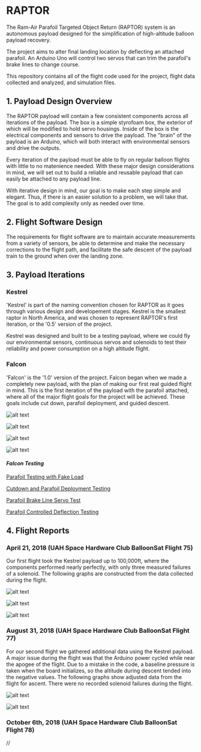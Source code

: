 # RAPTOR

The Ram-Air Parafoil Targeted Object Return (RAPTOR) system is an autonomous payload designed for the simplification of high-altitude balloon payload recovery.

The project aims to alter final landing location by deflecting an attached parafoil. An Arduino Uno will control two servos that can trim the parafoil's brake lines to change course.  

This repository contains all of the flight code used for the project, flight data collected and analyzed, and simulation files.

## 1. Payload Design Overview

The RAPTOR payload will contain a few consistent components across all iterations of the payload. The box is a simple styrofoam box, the exterior of which will be modified to hold servo housings. Inside of the box is the electrical components and sensors to drive the payload. The "brain" of the payload is an Arduino, which will both interact with environmental sensors and drive the outputs.

Every iteration of the payload must be able to fly on regular balloon flights with little to no matenience needed. With these major design considerations in mind, we will set out to build a reliable and reusable payload that can easily be attached to any payload line.

With iterative design in mind, our goal is to make each step simple and elegant. Thus, if there is an easier solution to a problem, we will take that. The goal is to add complexity only as needed over time.

## 2. Flight Software Design

The requirements for flight software are to maintain accurate measurements from a variety of sensors, be able to determine and make the necessary corrections to the flight path, and facilitate the safe descent of the payload train to the ground when over the landing zone.

## 3. Payload Iterations

### **Kestrel**

'Kestrel' is part of the naming convention chosen for RAPTOR as it goes through various design and developement stages. Kestrel is the smallest raptor in North America, and was chosen to represent RAPTOR's first iteration, or the '0.5' version of the project.

Kestrel was designed and built to be a testing payload, where we could fly our environmental sensors, continuous servos and solenoids to test their reliability and power consumption on a high altitude flight.

### **Falcon**

'Falcon' is the '1.0' version of the project. Falcon began when we made a completely new payload, with the plan of making our first real guided flight in mind. This is the first iteration of the payload with the parafoil attached, where all of the major flight goals for the project will be achieved. These goals include cut down, parafoil deployment, and guided descent.

![alt text](https://lh3.googleusercontent.com/08VQK_cJHctBsdPiarJFAllG-HUXjV4KG93Qopkh8PWqxyemp60GxGwwhsPvioKC6TSWX8pKGrXxwrKrk8XXFop7fkjdXXR2VQqJoVmNaJoeIMKOxXNGcJJWGRxl6ngI7tU0y4dk8F8qxxxXIOiQlOJHDu9Ewyy5v6tkaTxJccpZi2azrVgcxIcuTt60VYiX6FpkZL3SfdG3MiPHbuUhOVVtHrGEW2KVlTTCm7gdJeSQN4f5xzyVtL5Ereq8oW1eQlyvcNK1T95VWy89UnjDFjl_xIZf16y_2Z6-VHxamVH_8AvvuKVk4ZHFUJMEbMBIg8-7bgS1HJdt0UuZMx014c9ZiB7VgoNnlhHZwcHLAR7Pw0eCsOC7_Xq13sH98-pSVmey4UbFktCn4sBvILCpDKuoVDdpq6pLjYoRFDy5aARHPb9kLlaOdtlg4GMl1GkvqXEJoCu9Sruir3UPIOb3anZelVYQ76_zzmOLzB0DgU2jnw8FD_2lPsyYXJRQ2XWanfnDGW8nk8CmKOb-uKvsJVHz_Lf9Hoh2NGlCRr1trCBSoUCslre9NBD7_mv-Q1XIpGIQMr4Y3t4xc0uLkg_W5bK49CHts2PBNOsWoYgeCwW3V_xKcXlIQRmhrNYm_wV52q7rdRlzxCzd7h0K8jtAO66afkpGp139rfTcDMbF097igYaIkliFYCL3YA=w1158-h869-no "Falcon Payload with Parafoil Attached")

![alt text](https://lh3.googleusercontent.com/nTsq8ke9CdPrCzIl53acNa8SwdOpLuPSAk6aUb3CXytfzZnTHvZFV9xw1yQSyBJqHkr0cgnZ6tlVB8Kzcdpo9wiceyWq20kCEg2xDIhHhK3iLWAF6V_QYCNNu1fWfUKg2jkklAktDp1CagrbbR4zvm5fMbotnWXxVqoefFrQ5JEKGSgoutILIHwRJD0-UGI8wmyV4zEo2Ww0w9A62mWDVvDxTGenzbLDQ3pslx22jsCaGfgghKBvGALglWaCk9lZzjuBwkI2tjje7-YirwTb_FQy9pY9z9DQqCBEltGLZjhYR5o7yXRngFgwSk2WMsQNlL6hUlKJA0yVoo239JFV2wESlgw9OnhuMTLrr3tadC1-mG15Ya9mgoiJgZK8wNaf-toTZmSCUFcHcSYaXs-Wm4-cAaS_jDAta75yN-jv41pQ2eVJnnnB7EcDpv911wmj5ORR5dQ7spIRGRFnH9KPlVNNkSUa09xTTxY480m4pT42pYWwpdSlcoaxI6zaNZim3tZho3M7AVMkl9lsfFFffVUUj9iqBYh3hlCUjHGBxWbTxIfL7BEfSq9Zbd_mzikuakmANd_LMuXxTtnAjs-wiyw4AljWVypU6K3bTWPPjaUvIT4e4QJ-6-mMYwvwNSBDv8VlTkaO4NQXxIgIyaNhwofIzz1xATfFkZTSfx6gdJMR1wkdUpQkAOOw6w=w597-h795-no "Interior of Payload Pre-Flight")

![alt text](https://lh3.googleusercontent.com/qpwUnisi4AMiziGQZmHzRLYBiRqKub_Wn9nlaQfpf05oFm5Ekyx_R4OeDEhFKlS7zY80K_rwTjstmUsjaqJ_f78QGzWcw0SdS9lvnNbavl9Xdq8MnOOZnSqH13_WAorVAF_McEpw1rVnPtUOwhDlr9SZXShyw_HYdHsatmpSO8Iaw-kvdfDW1NLWaBeUKFKUjSlByxJ_tD8TH-3EEkSJU6_lpdmNE08wkrkFHSgYwGXVlp8_2iveOmKzGPOeyLg5UUH-xO01Xc0rjtU4FrM9aq0OHHgAeNhhn-Msrk1Q-X9tbxFfsy3EFknKx-CbDiHM6NEmQYi57d8fEFdIDXlz9nGxxgFrvg28Auc6FTR0M8zxlVvgmXc71kI5MRwZ0uz9A6vAbwkfQIcbghxKZlq6UTo1NPJRRolnA2FjLQT9UZB2dzWLNaw_X8Cfx9jBimqL7OulrpkwGK1UxH8sL2Yzj2OZSgqYgmGX-Jf7bW7pRk8I-UY5AWzCCYKbjxsp2XxTyTZCKdtj71aiyLx429-Y18rGXeBJwIlsL6IdDKQjU6Qo2SkH-ovcYIrsuhEMrVo9C0zi-aZg6P7hPZgUU_enA_p70k0WdAI0cCHYzM5wE1poVd9pJCcdmOx3lRhMei4g8gKIjZuI3atdYv35PfRt7ztj7EY-NizOeIiUlupoXuddiclaWPVx3sC4tA=w1061-h795-no "Falcon Payload During Testing")

![alt text](https://lh3.googleusercontent.com/5NEBB_IN66aADD8gVesJaUCWdb867f5fqQqcLy4GLZlCQvyXMMzAeoCJIVlz9DaSMwfq8yvq75xX2S32eSA2aUrFGHVeaQfilVyWKIKQhVMiaCQMRvjygylbysD2_IuR_qYD-yVYmDMRgYuOcTZqpBc72WcPrk61C2MFL6y4U4deJUnDy3k-_Vt4oSqk8UV3Gi4Cy6NLGP6pc4r56cdbB_oz8zaU3To_kvJVzvkHG-edpz9sEdex469MfbhWYxn7zSzdf_ULMe2hmKUT1Jl9ElcvvFhgkPS8XkG_Ln9uK_cCheCHhqK8AA-M47GPGyPQ1Z1R7Kh-4KDt0aD96zqOZOSrELtEydvk809B2evDbGKQKpu4Yrs5egNlsEguUiOS_33DcNpIEs5SEpjD5ZSTudhrpzj_77DZRZ23Sf8n5Pu5s58V_JVRcOfQb6ieYZJPw7966cbnYQJiViO1n6QoPUIqt2PKJKo-KAOjKYhyid7oeS0C2XUlqcRCxAsD41Ye13YNIbZHx-1l7ZGuJfxQdtHrh5wdzZg7fvCZLMXZnsBpbLtAVtSkC_K76j4hTMmp0bVdTCqAXRNUSvIgoLTFFcnFc3zld9tIdX5t2Q38Qa-OqhqdxeFUwVJHNWx_GisNrIGrjfOGCndxnQ7qL0WOhOF6yhU5_vznrhjJHDz56C57zfakUSOm7O0MCw=w960-h540-no "Team Photo 10/6 Launch")



#### *Falcon Testing*

[Parafoil Testing with Fake Load](https://photos.google.com/share/AF1QipOYNhcAF_VKSpH8EsGm9p09tWBEW8-P44Ib4esdOKR__pPn4U8IfVZbABBhkwzWkA/photo/AF1QipNYzDb1yor08mGMRFYyb5cecjjzEDNiWGI3c_8m?key=WWdJMzROREthYmZQbkcxRUtCUmRyaXJHUGVhZjln)

[Cutdown and Parafoil Deployment Testing](https://photos.google.com/share/AF1QipOYNhcAF_VKSpH8EsGm9p09tWBEW8-P44Ib4esdOKR__pPn4U8IfVZbABBhkwzWkA/photo/AF1QipNU7GBOfcRdJiM-u27gPR9Wuxxhj8X0IvZJd2tQ?key=WWdJMzROREthYmZQbkcxRUtCUmRyaXJHUGVhZjln)

[Parafoil Brake Line Servo Test](https://photos.google.com/share/AF1QipOYNhcAF_VKSpH8EsGm9p09tWBEW8-P44Ib4esdOKR__pPn4U8IfVZbABBhkwzWkA/photo/AF1QipONFaLqnrI26lueZZusB5zbdpsSCUT9ZnrO1FEE?key=WWdJMzROREthYmZQbkcxRUtCUmRyaXJHUGVhZjln)

[Parafoil Controlled Deflection Testing](https://photos.google.com/share/AF1QipOYNhcAF_VKSpH8EsGm9p09tWBEW8-P44Ib4esdOKR__pPn4U8IfVZbABBhkwzWkA/photo/AF1QipOjYvH4XpJ5j8LqXkNAdmoZCI6CpGh4pJOYzDQ6?key=WWdJMzROREthYmZQbkcxRUtCUmRyaXJHUGVhZjln)

## 4. Flight Reports

### **April 21, 2018** (UAH Space Hardware Club BalloonSat Flight 75)

Our first flight took the Kestrel payload up to 100,000ft, where the components performed nearly perfectly, with only three measured failures of a solenoid. The following graphs are constructed from the data collected during the flight.

![alt text]( https://lh3.googleusercontent.com/o0mIxF9JpTCW6p4-lqHFurN032vhSwak0O-0916o6F6O7LAnJ_aOQhJlaf2M4cd4pFyrAL5t6rdUJKfMR4ZkQsk-fCoIFAWFzNFy1YEiZ4ywFi4ZQsuEcB9D1KTloZXDjF0vYvFdRT8I6whbH9eXGDMrW1pF8fU-ode9iUjT89ON-45uyWiq1O6yWPkVVu-d5cUqWAT0grQv5DsArr3dlqi4KNMW4X2lQBzKB5s9GIfAufiF1Di9rTAAF0E3c74gfjZwB-d6Ytg9FaDoTxDn2MhPcVrfUKBEtZKRTLo8erD8Vgq89sy1f4834WoS8XgF5q_Wi7MSM2GpKTmqX_B2gydXwuPWlM3H_2TrWNvwGbhPs-MXHr6mVQXRII_N9rgdHwJk_Zw4FyJ0VciDm9MFl3ktjZEayzCG4I1Irl8m6_wDF_QWiISo4ycMos6EsyfTj1rtdBza8v9ezVyRnK6vijcEkrmjineadoEkculacf6ZdSMiAklYv6Ft1EMe6fH91DpYTu-vJQEyVPyUjGvEnvXAZhmuQV4eM_kY-27H0Y-Ny4zwNg4yrA3Hd2eUDqEm4s_CRX5Cdk5N-sFd7zbHQK70AVQ9KG8g7XHPbRM0v_tN7a6QpNNvVbvWWc_uqCJJ=w640-h480-no "Pressure vs Time, with Solenoid Failure Markings")

![alt text](https://lh3.googleusercontent.com/xaKkXQC05gPxcVHP6FCj9-jyQXmJgc9uEEoBEQZimM55ZY58FsezMpbSfdpHoBNiei0WVD3Qnf3msswCOKAefwGBVAnoBPBxKHqaxiV7dBAGgjgWg5DIxJb4xZl9eh57vn1u6YbPOBlRteAb5n9VeIBRhydFzZTUslWns0vXSZVCM1zK54HaJHy2MT-dDtrz7ZPDDayoTF1qfZ3y3p8BGVbADIyd97ayQYDKrkhpLw7GynPQWuwVw7QnTFyjEoOa1aux0NvpnPhppEcE9dWlhF780ChDJz-0UJfwPGzB0nEWA4IR-9vzoHCnrm1v3vLtHpdkeYzmoI01gz9HVwItqfs2kdfuWgmZYQjfPcJVxFNqH_63nlPkzpoLTvQk2hnIWzQxQABk3G-Ru3Mu8ikYkJ8hdk5VBWTOS5p6dLuzM6voH9KjLJA-3Sl3eEbHG2ppDa8y4gKdePih2BsavPeFtxRbqSdFP6xtOUOgWm9_ZxbqCyWmKqEKwNEIJkaCxk6LfHnjetM6RkAFVx0QHQ9FYjHE1f0gKdSpCGsWQL-pN6cg5KlEpgvO3ia1LeHBieXHkT3OqZLvgvxPcbomJ1y7S_N_ohK648aIuNCY1nCs9VQt-EV4mmqJ7JmVbDW8L6wl=w640-h480-no "Temperature vs Time, with Solenoid Failure Markings")

![alt text](https://lh3.googleusercontent.com/yJp7Rl4tlh0OgynnB0pwqxiqb4GSry8reSSILUXDwRd5CED4hvreXAOTxB36PlfS6nvmWq1V5MiOyp7Bis8rF3g8JE0Oqanw4t9SUEjYtItWJUzEscm9GlXeQy7c87zzbjJ_WzJdIuUwWjhM93PkIns-0FYcOpU8xDzCH6Ze0wD2_3bIjE-ypP3AcKUHbIJy4IUB86maOxbvp_ImD1bnjD6u1Gk7OkCzfXJR9hdCCMFqlngcm56nwWZbPGF4-TE0t63B0GotCJmi-IbmLTaqOmXq_UMarg7PiEs0iMEoNK_E3CIcfkmG6do2ifHMahkhrlXl-hDUADyxodFllPnLSKQCDogX26wtK_2kbTWECWZgkv6bbQi-hTY4Z7aDev4EhqDO0LPZ4bpZMD6goSjPPxSNEnR5Et_jjw9HPDWlF-xWUBQAuQz-VHXZf1wwIPo4YJ-hfvKorc5dKjW8jGdo93sgWYhCdh1y8_lIsHr_W2Ll5liXtCqrEy8m_VX4kIWQMELzsu1o07mh7myIgIqpDSEzJ60L7k321RNn8hDGWb2Y82E0vZ5qvwWa8ZqKYH6OXC4CJ-Vjt-3qjoJtlSXHhQlk1cRW6SRVriCUeESZMsNHbSpocSI1EeN2J4-sQ-jB=w640-h480-no "Pressure vs Time, with Solenoid Failure Markings")



### **August 31, 2018** (UAH Space Hardware Club BalloonSat Flight 77)

For our second flight we gathered additional data using the Kestrel payload. A major issue during the flight was that the Arduino power cycled while near the apogee of the flight. Due to a mistake in the code, a baseline pressure is taken when the board initializes, so the altitude during descent tended into the negative values. The following graphs show adjusted data from the flight for ascent. There were no recorded solenoid failures during the flight.

![alt text]( https://lh3.googleusercontent.com/MRX_bFXJetOg1aB5wNyvmU14bfMBnIYrwlvbJ33pcFYwK6eS6S0-DdBDFQAEzepfaU3I5fB7g92ceOtPr6XYwi1YCWP-x7m_2AGui4MWdTZrSNywGwxau3owqjKPpeeZUny2l0pn1MOlpMqQ20K6BCVZTGqwuC7kwrzOFIgUzXGwmAfB0ekMsaITRGZdgXwXdmsAggmIbNeSjNlQPk93jis5PHzP36B16HXys2YhrETZSeMsoAYaYcLBfj6TQVnkGIt4KjXCtmLzlX0hDQCnojHSTsDNCEYKwSSBIGwgC63nlx_tCBwfBRz1vaOT4HpYefGkBPbjTHI4y8XFsqdH1_NdS-EyLARis9voy_CYtdYBrDJThR_byuLnX-rFLZzUAeYC7NIKQwe9YQZYjeGgxumcal7syeeRWw7Db57jgAqSzRGrgNLYgbMlF5YhL6zevIkDWZIZRbo2P6brQTfT1VVhcyv4E0c53xYCO6-WRWP2jEPRoAi6mMK5i_LqX-Oi9SixEdleJFEZBeSg1FddV6_2ck3GULUwaYqlb62A_i1iivpWswBQMbQcrlfooHw36Z8GwE9VHq0Y8PTFiJtFiV19U-L_uRMUOd5EKPpKY64eQ37eIV5pcy_00pmtQpN2=w640-h480-no "Temperature and Altitude vs Time")

![alt text](https://lh3.googleusercontent.com/Y4CDoAoS2dIhLRWhnF7a5mxLAkN89WYJ-2H63kcUrKUIaF_1hElJlrU4Xk-xMh04kAqPIyo8T-RROAUbGWmkpqQO6P9UKqv96oe9mTNt2_tanveFWIan3q2ELKeRTuSr3td5RkJul22HY_6ouphoeI_AsPE4-tTNlo2N8ON2lWaVqY-2vvBoBxMCbHlcg8GFzQMku9e32KSeSX4C0cYXz6I8k5JIgeUyMapub-uarkHK1aHVDsjtfC6V47vI_da9QKYYjJP0ap2yFbNyIIDTO1j3ZboP_w2OZzkLhzYqhA2TnYVuEJgcOFwX4ea7ON4U_dtl4BuTxPq2_tGN6nfwM7GqFqyxppiiFBl31SAOE_78_Gi9wOf0qVMZ5w3yPUdJQBoqnGU4FjI3PNAeO7GuXJay-DZE6UTzwhg8iAQMlJRYKTHLpM7AoLEDopjvttDvmFO1kuAvGXok041ZXf7-QEJ8VhcDApRYzauS4llMR63rekm26FqyFbx3VO1KY-YRqmbg-JcjKtY8mvfco_xXvZbSsjWH9RAF85HJPx8p74FAhuvl5fxnYFZ2vNsHbuQdQO_uPbo-vgZvpiPrqXuvja5mqghplvSWkdiv8-zjK0-YLwJM_pEZ4y4VtR5f7UYY=w640-h480-no "Temperature and Pressure vs Time")


### **October 6th, 2018** (UAH Space Hardware Club BalloonSat Flight 78)

//
